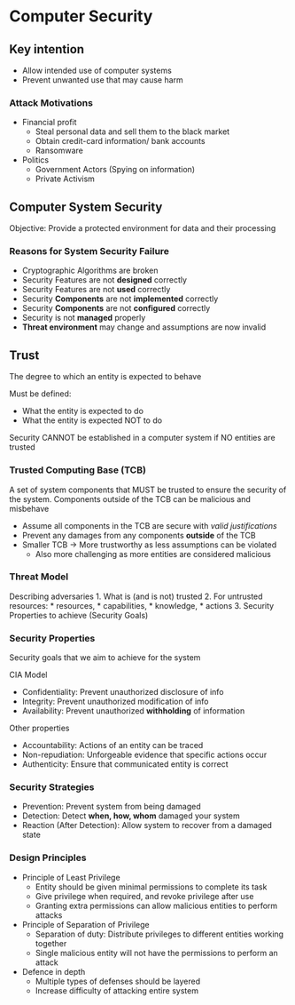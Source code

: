 # Computer Security
## Key intention
* Allow intended use of computer systems
* Prevent unwanted use that may cause harm

### Attack Motivations
* Financial profit 
    * Steal personal data and sell them to the black market
    * Obtain credit-card information/ bank accounts
    * Ransomware
* Politics
    * Government Actors (Spying on information)
    * Private Activism

## Computer System Security
Objective: Provide a protected environment for data and their processing

### Reasons for System Security Failure
* Cryptographic Algorithms are broken
* Security Features are not **designed** correctly
* Security Features are not **used** correctly
* Security **Components** are not **implemented** correctly
* Security **Components** are not **configured** correctly
* Security is not **managed** properly
* **Threat environment** may change and assumptions are now invalid


## Trust
The degree to which an entity is expected to behave

Must be defined:
* What the entity is expected to do
* What the entity is expected NOT to do

Security CANNOT be established in a computer system if NO entities are trusted

### Trusted Computing Base (TCB)
A set of system components that MUST be trusted to ensure the security of the system. Components outside of the TCB can be malicious and misbehave

* Assume all components in the TCB are secure with _valid justifications_
* Prevent any damages from any components **outside** of the TCB
* Smaller TCB -> More trustworthy as less assumptions can be violated
    * Also more challenging as more entities are considered malicious

### Threat Model
<important>
Describing adversaries
1. What is (and is not) trusted
2. For untrusted resources: 
    * resources, 
    * capabilities, 
    * knowledge, 
    * actions
3. Security Properties to achieve (Security Goals)
</important>

### Security Properties
Security goals that we aim to achieve for the system

<important>
CIA Model

* Confidentiality: Prevent unauthorized disclosure of info
* Integrity: Prevent unauthorized modification of info
* Availability: Prevent unauthorized **withholding** of information
</important>

Other properties
* Accountability: Actions of an entity can be traced
* Non-repudiation: Unforgeable evidence that specific actions occur
* Authenticity: Ensure that communicated entity is correct

### Security Strategies
* Prevention: Prevent system from being damaged
* Detection: Detect **when, how, whom** damaged your system
* Reaction (After Detection): Allow system to recover from a damaged state

### Design Principles
* Principle of Least Privilege
    * Entity should be given minimal permissions to complete its task
    * Give privilege when required, and revoke privilege after use
    * Granting extra permissions can allow malicious entities to perform attacks
* Principle of Separation of Privilege
    * Separation of duty: Distribute privileges to different entities working together
    * Single malicious entity will not have the permissions to perform an attack
* Defence in depth
    * Multiple types of defenses should be layered
    * Increase difficulty of attacking entire system
